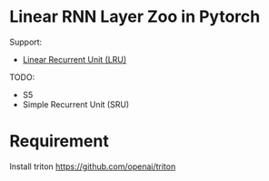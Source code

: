# Linear RNN Layer Zoo in Pytorch
Support:
- [Linear Recurrent Unit (LRU)](https://arxiv.org/pdf/2303.06349.pdf)

TODO:
- S5
- Simple Recurrent Unit (SRU)


# Requirement
Install triton https://github.com/openai/triton

